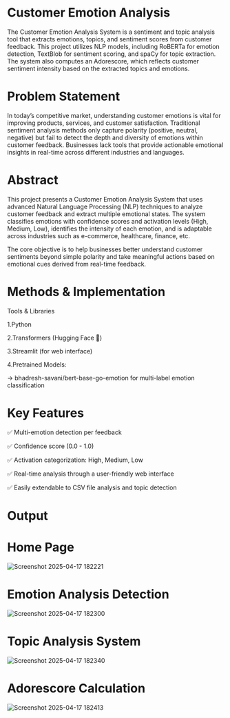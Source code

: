 # Customer Emotion Analysis

The Customer Emotion Analysis System is a sentiment and topic analysis tool that extracts emotions, topics, and sentiment scores from customer feedback. This project utilizes NLP models, including RoBERTa for emotion detection, TextBlob for sentiment scoring, and spaCy for topic extraction. The system also computes an Adorescore, which reflects customer sentiment intensity based on the extracted topics and emotions.

# Problem Statement 

In today’s competitive market, understanding customer emotions is vital for improving products, services, and customer satisfaction. Traditional sentiment analysis methods only capture polarity (positive, neutral, negative) but fail to detect the depth and diversity of emotions within customer feedback. Businesses lack tools that provide actionable emotional insights in real-time across different industries and languages.

# Abstract

This project presents a Customer Emotion Analysis System that uses advanced Natural Language Processing (NLP) techniques to analyze customer feedback and extract multiple emotional states. The system classifies emotions with confidence scores and activation levels (High, Medium, Low), identifies the intensity of each emotion, and is adaptable across industries such as e-commerce, healthcare, finance, etc.

The core objective is to help businesses better understand customer sentiments beyond simple polarity and take meaningful actions based on emotional cues derived from real-time feedback.

# Methods & Implementation
Tools & Libraries

1.Python

2.Transformers (Hugging Face 🤗)

3.Streamlit (for web interface)

4.Pretrained Models:

  -> bhadresh-savani/bert-base-go-emotion for multi-label emotion classification

#  Key Features
✅ Multi-emotion detection per feedback

✅ Confidence score (0.0 - 1.0)

✅ Activation categorization: High, Medium, Low

✅ Real-time analysis through a user-friendly web interface

✅ Easily extendable to CSV file analysis and topic detection




# Output

# Home Page

![Screenshot 2025-04-17 182221](https://github.com/user-attachments/assets/711af0d9-e406-4794-acd6-aa52d38acb3e)

# Emotion Analysis Detection

![Screenshot 2025-04-17 182300](https://github.com/user-attachments/assets/98c2cab9-8361-4de3-b8c1-d56896c83e5b)

# Topic Analysis System

![Screenshot 2025-04-17 182340](https://github.com/user-attachments/assets/f9a17463-9694-4d47-8e9c-16056d99b8fe)

# Adorescore Calculation

![Screenshot 2025-04-17 182413](https://github.com/user-attachments/assets/b51c7e99-a621-4db1-9777-0b891273ab29)




